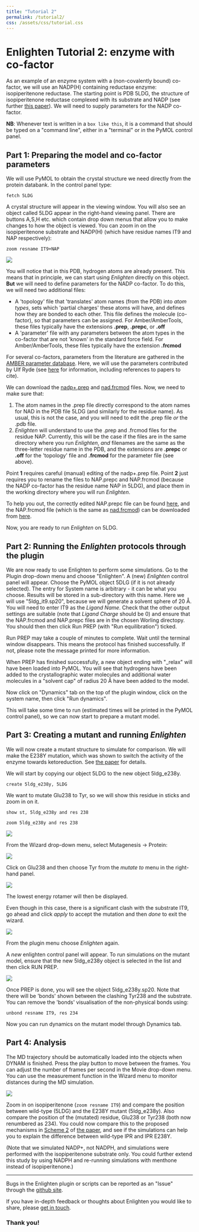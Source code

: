```yaml
---
title: "Tutorial 2"
permalink: /tutorial2/
css: /assets/css/tutorial.css
---
```


# Enlighten Tutorial 2: enzyme with co-factor
As an example of an enzyme system with a (non-covalently bound) co-factor, we will 
use an NADP(H) containing reductase enzyme: isopiperitenone reductase. The 
starting point is PDB 5LDG, the structure of isopiperitenone reductase complexed 
with its substrate and NADP (see further 
[this paper](http://dx.doi.org/10.1002/ange.201603785)). We will need to supply 
parameters for the NADP co-factor.

**NB**: Whenever text is written in a `box like this`, it is a command that 
should be typed on a "command line", either in a "terminal" or in the PyMOL 
control panel.

## Part 1: Preparing the model and co-factor parameters
We will use PyMOL to obtain the crystal structure we need directly from the 
protein databank. In the control panel type:

`fetch 5LDG`

A crystal structure will appear in the viewing window. You will also see an 
object called 5LDG appear in the right-hand viewing panel. There are buttons 
A,S,H etc. which contain drop down menus that allow you to make changes to how 
the object is viewed. You can zoom in on the isopiperitenone substrate and 
NADP(H) (which have residue names IT9 and NAP respectively):

`zoom resname IT9+NAP`

![](assets/img/tutorial2/01.png)

You will notice that in this PDB, hydrogen atoms are already present. This means 
that in principle, we can start using *Enlighten* directly on this object. 
**But** we will need to define parameters for the NADP co-factor. To do this, we
will need two additional files: 

- A 'topology' file that 'translates' atom names (from the PDB) into 
*atom types*, sets which 'partial charges' these atoms will have, and defines 
how they are bonded to each other. This file defines the molecule (co-factor), 
so that parameters can be assigned. For Amber/AmberTools, these files typically 
have the extensions **.prep**, **.prepc**, or **.off**
- A 'parameter' file with any parameters between the atom types in the co-factor 
that are not 'known' in the standard force field. For Amber/AmberTools, these 
files typically have the extension **.frcmod**

For several co-factors, parameters from the literature are gathered in the 
[AMBER parameter database](http://research.bmh.manchester.ac.uk/bryce/amber). 
Here, we will use the parameters contributed by Ulf Ryde 
(see [here](http://personalpages.manchester.ac.uk/staff/Richard.Bryce/amber/cof/nad_ryde_inf.html) 
for information, including references to papers to cite).

We can download the 
[nadp+.prep](http://personalpages.manchester.ac.uk/staff/Richard.Bryce/amber/cof/nadp+.prep) 
and [nad.frcmod](http://personalpages.manchester.ac.uk/staff/Richard.Bryce/amber/cof/nad.frcmod) files. 
Now, we need to make sure that:

1. The atom names in the .prep file directly correspond to the atom names for 
NAD in the PDB file 5LDG (and similarly for the residue name). As usual, this 
is not the case, and you will need to edit the .prep file *or* the .pdb file.
2. *Enlighten* will understand to use the .prep and .frcmod files for the 
residue NAP. Currently, this will be the case if the files are in the same 
directory where you run *Enlighten*, *and* filenames are the same as the 
three-letter residue name in the PDB, and the extensions are **.prepc** or 
**.off** for the 'topology' file and **.frcmod** for the parameter file 
(see above). 

Point **1** requires careful (manual) editing of the nadp+.prep file. Point 
**2** just requires you to rename the files to NAP.prepc and NAP.frcmod 
(because the NADP co-factor has the residue name NAP in 5LDG), and place them 
in the working directory where you will run *Enlighten*.

To help you out, the correctly edited NAP.prepc file can be found 
[here](/assets/tutorial2/NAP.prepc), and the NAP.frcmod file (which is the same 
as [nad.frcmod](http://personalpages.manchester.ac.uk/staff/Richard.Bryce/amber/cof/nad.frcmod))
can be downloaded from [here](/assets/tutorial2/NAP.frcmod).

Now, you are ready to run *Enlighten* on 5LDG.

## Part 2: Running the *Enlighten* protocols through the plugin 
We are now ready to use Enlighten to perform some simulations. 
Go to the Plugin drop-down menu and choose "Enlighten". A (new) *Enlighten* control panel will 
appear. Choose the PyMOL object 5DLG (if it is not already selected).
The entry for System name is arbitrary - it can be what you choose. Results will 
be stored in a sub-directory with this name. Here we will use "5ldg_it9.sp20", because we 
will generate a solvent sphere of 20 &#x212B;. You will need to enter IT9 as the *Ligand 
Name*. Check that the other output settings are suitable (note that 
*Ligand Charge* should be 0) and ensure that the NAP.frcmod and NAP.prepc files are 
in the chosen Worling directopy. You should then then click Run PREP (with "Run equilibration")
ticked.

Run PREP may take a couple of minutes to complete. Wait until the terminal 
window disappears. This means the protocol has finished successfully. If not, 
please note the message printed for more information.

When PREP has finished successfully, a new object ending with "_relax" will have 
been loaded into PyMOL. You will see that hydrogens have been added to the 
crystallographic water molecules and additional water molecules in a "solvent 
cap" of radius 20 Å have been added to the model.

Now click on "Dynamics" tab on the top of the plugin window, click on the system 
name, then click "Run dynamics".

This will take some time to run (estimated times will be printed in the PyMOL control panel), so we can now start to prepare a mutant model.

## Part 3: Creating a mutant and running *Enlighten*

We will now create a mutant structure to simulate for comparison. We will make the E238Y mutation, which was shown to switch the activity of the enzyme towards ketoreduction. See [the paper](http://dx.doi.org/10.1002/ange.201603785) for details.

We will start by copying our object 5LDG to the new object 5ldg\_e238y.

`create 5ldg_e238y, 5LDG`

We want to mutate Glu238 to Tyr, so we will show this residue in sticks 
and zoom in on it.

`show st, 5ldg_e238y and res 238`

`zoom 5ldg_e238y and res 238`

![](assets/img/tutorial2/02.png)

From the Wizard drop-down menu, select Mutagenesis -> Protein:

![](assets/img/tutorial2/03.png)

Click on Glu238 and then choose Tyr from the *mutate to* menu in the right-hand panel. 

![](assets/img/tutorial2/04.png)

The lowest energy rotamer will then be displayed. 


Even though in this case, there is a significant clash with the substrate IT9, go ahead and click *apply* to accept the mutation and then *done* to exit the wizard.

![](assets/img/tutorial2/05.png)

From the plugin menu choose *Enlighten* again.

A *new* enlighten control panel will appear. To run simulations on the mutant 
model, ensure that the new 5ldg\_e238y object is selected in the list and then 
click RUN PREP. 

![](assets/img/tutorial2/06.png)

Once PREP is done, you will see the object 5ldg\_e238y.sp20. Note that there 
will be 'bonds' shown between the clashing Tyr238 and the substrate. You can 
remove the 'bonds' visualisation of the non-physical bonds using:

`unbond resname IT9, res 234`

Now you can run dynamics on the mutant model through Dynamics tab. 

## Part 4: Analysis

The MD trajectory should be automatically loaded into the objects when DYNAM is 
finished. Press the play button to move between the frames. You can adjust the 
number of frames per second in the Movie drop-down menu. You can use the 
measurement function in the Wizard menu to monitor distances during the MD 
simulation. 

![](assets/img/tutorial2/07.png)

Zoom in on isopiperitenone (`zoom resname IT9`) and compare the position between 
wild-type (5LDG) and the E238Y mutant (5ldg_e238y). Also compare the position of 
the (mutated) residue, Glu238 or Tyr238 (both now renumbered as 234). You could 
now compare this to the proposed mechanisms in 
[Scheme 2](http://onlinelibrary.wiley.com/enhanced/figures/doi/10.1002/ange.201603785#figure-viewer-ange201603785-fig-5002) 
of [the paper](http://dx.doi.org/10.1002/ange.201603785), and see if the 
simulations can help you to explain the difference between wild-type IPR and 
IPR E238Y. 

(Note that we simulated NADP+, not NADPH, and simulations were performed with 
the isopiperitenone substrate only. You could further extend this study by using 
NADPH and re-running simulations with menthone instead of isopiperitenone.) 


-----------


Bugs in the Enlighten plugin or scripts can be reported as an "Issue" through 
the [github site](https://github.com/vanderkamp/enlighten2/issues).

If you have in-depth feedback or thoughts about Enlighten you would like to share, please [get in touch](mailto:marcvanderkamp@gmail.com).


### Thank you!

